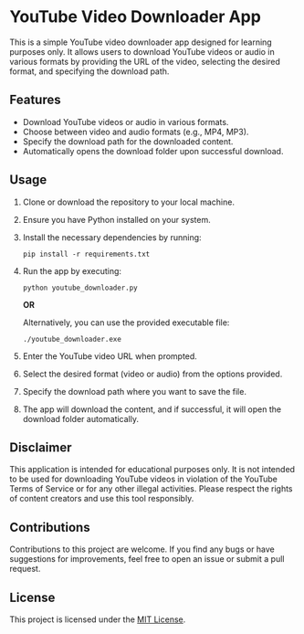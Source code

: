 # YouTube Video Downloader App

This is a simple YouTube video downloader app designed for learning purposes only. It allows users to download YouTube videos or audio in various formats by providing the URL of the video, selecting the desired format, and specifying the download path.

## Features
- Download YouTube videos or audio in various formats.
- Choose between video and audio formats (e.g., MP4, MP3).
- Specify the download path for the downloaded content.
- Automatically opens the download folder upon successful download.

## Usage
1. Clone or download the repository to your local machine.
2. Ensure you have Python installed on your system.
3. Install the necessary dependencies by running:
   ```
   pip install -r requirements.txt
   ```
4. Run the app by executing:
   ```
   python youtube_downloader.py
   ```
   **OR**
   
   Alternatively, you can use the provided executable file:
   ```
   ./youtube_downloader.exe
   ```
5. Enter the YouTube video URL when prompted.
6. Select the desired format (video or audio) from the options provided.
7. Specify the download path where you want to save the file.
8. The app will download the content, and if successful, it will open the download folder automatically.

## Disclaimer
This application is intended for educational purposes only. It is not intended to be used for downloading YouTube videos in violation of the YouTube Terms of Service or for any other illegal activities. Please respect the rights of content creators and use this tool responsibly.

## Contributions
Contributions to this project are welcome. If you find any bugs or have suggestions for improvements, feel free to open an issue or submit a pull request.

## License
This project is licensed under the [MIT License](https://github.com/KiarashBakh/Youtube_Downloader/blob/trunk/License).
